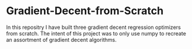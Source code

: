 # Gradient-Decent-from-Scratch
In this repositry I have built three gradient decent regression optimizers from scratch. The intent of this project was to only use numpy to recreate an assortment of gradient decent algorithms.
